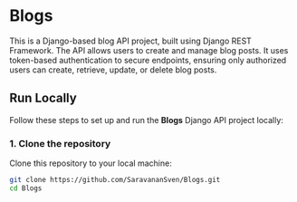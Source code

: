 # Blogs
This is a Django-based blog API project, built using Django REST Framework. The API allows users to create and manage blog posts. It uses token-based authentication to secure endpoints, ensuring only authorized users can create, retrieve, update, or delete blog posts.

## Run Locally

Follow these steps to set up and run the **Blogs** Django API project locally:

### 1. Clone the repository

Clone this repository to your local machine:

```bash
git clone https://github.com/SaravananSven/Blogs.git
cd Blogs
